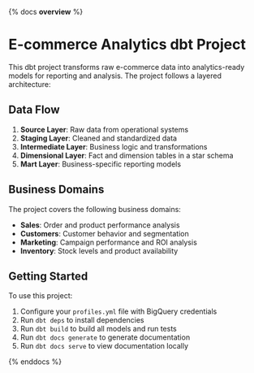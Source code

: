 {% docs __overview__ %}

# E-commerce Analytics dbt Project

This dbt project transforms raw e-commerce data into analytics-ready models for reporting and analysis. The project follows a layered architecture:

## Data Flow

1. **Source Layer**: Raw data from operational systems
2. **Staging Layer**: Cleaned and standardized data
3. **Intermediate Layer**: Business logic and transformations
4. **Dimensional Layer**: Fact and dimension tables in a star schema
5. **Mart Layer**: Business-specific reporting models

## Business Domains

The project covers the following business domains:

- **Sales**: Order and product performance analysis
- **Customers**: Customer behavior and segmentation
- **Marketing**: Campaign performance and ROI analysis
- **Inventory**: Stock levels and product availability

## Getting Started

To use this project:

1. Configure your `profiles.yml` file with BigQuery credentials
2. Run `dbt deps` to install dependencies
3. Run `dbt build` to build all models and run tests
4. Run `dbt docs generate` to generate documentation
5. Run `dbt docs serve` to view documentation locally

{% enddocs %}